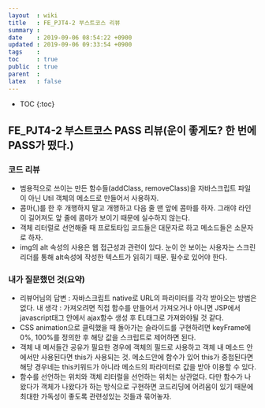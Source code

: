 ```yaml
---
layout  : wiki
title   : FE_PJT4-2 부스트코스 리뷰
summary : 
date    : 2019-09-06 08:54:22 +0900
updated : 2019-09-06 09:33:54 +0900
tags    : 
toc     : true
public  : true
parent  : 
latex   : false
---
```

* TOC
{:toc}

## FE_PJT4-2 부스트코스 PASS 리뷰(운이 좋게도? 한 번에 PASS가 떴다.)

### 코드 리뷰

- 범용적으로 쓰이는 만든 함수들(addClass, removeClass)을 자바스크립트 파일이 아닌 Util 객체의 메소드로 만들어서 사용하자.
- 콤마(,)를 한 후 개행하지 말고 개행하고 다음 줄 맨 앞에 콤마를 하자. 그래야 라인이 길어져도 앞 줄에 콤마가 보이기 때문에 실수하지 않는다.
- 객체 리터럴로 선언해줄 때 프로토타입 코드들은 대문자로 하고 메소드들은 소문자로 하자.
- img의 alt 속성의 사용은 웹 접근성과 관련이 있다. 눈이 안 보이는 사용자는 스크린 리더를 통해 alt속성에 작성한 텍스트가 읽히기 때문. 필수로 있어야 한다.


### 내가 질문했던 것(요약)

- 리뷰어님의 답변 : 자바스크립트 native로 URL의 파라미터를 각각 받아오는 방법은 없다. 내 생각 : 가져오려면 직접 함수를 만들어서 가져오거나 아니면 JSP에서 javascript태그 안에서 ajax함수 생성 후 EL태그로 가져와야될 것 같다.
- CSS animation으로 클릭했을 때 돌아가는 슬라이드를 구현하려면 keyFrame에 0%, 100%를 정의한 후 해당 값을 스크립트로 제어하면 된다.
- 객체 내 메서들간 공유가 필요한 경우에 객체의 필드로 사용하고 객체 내 메소드 안에서만 사용된다면 this가 사용되는 것. 메소드안에 함수가 있어 this가 중첩된다면 해당 경우네는 this키워드가 아니라 메소드의 파라미터로 값을 받아 이용할 수 있다.
- 함수를 선언하는 위치와 객체 리터럴을 선언하는 위치는 상관없다. 다만 함수가 나왔다가 객체가 나왔다가 하는 방식으로 구현하면 코드리딩에 어려움이 있기 때문에 최대한 가독성이 좋도록 관련성있는 것들과 묶어놓자.

